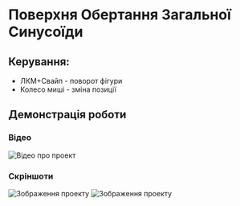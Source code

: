 # Поверхня Обертання Загальної Синусоїди

## Керування:
- ЛКМ+Свайп - поворот фігури
- Колесо миші - зміна позиції

## Демонстрація роботи

### Відео
![Відео про проект](https://github.com/Wiziks/VGGI/blob/PA1/PA1/images/chrome_pwKxuxqDkn.gif)

### Скріншоти
![Зображення проекту](https://github.com/Wiziks/VGGI/blob/PA1/PA1/images/Screenshot_2.png)
![Зображення проекту](https://github.com/Wiziks/VGGI/blob/PA1/PA1/images/Screenshot_1.png)
